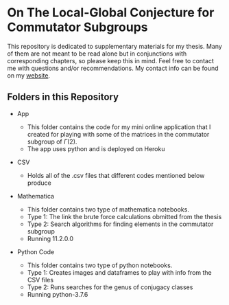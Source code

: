 # On The Local-Global Conjecture for Commutator Subgroups
This repository is dedicated to supplementary materials for my thesis. Many of them are not meant to be read alone but in conjunctions with corresponding chapters, so please keep this in mind.  Feel free to contact me with questions and/or recommendations. My contact info can be found on my [website](https://sites.math.rutgers.edu/~bl481/).

## Folders in this Repository
* App
  - This folder contains the code for my mini online application that I created for playing with some of the matrices in the commutator subgroup of $\Gamma(2)$.
  - The app uses python and is deployed on Heroku
  
* CSV
  - Holds all of the .csv files that different codes mentioned below produce  
  
* Mathematica
  - This folder contains two type of mathematica notebooks.  
  - Type 1: The link the brute force calculations obmitted from the thesis
  - Type 2: Search algorithms for finding elements in the commutator subgroup
  - Running 11.2.0.0
  
* Python Code
  - This folder contains two type of python notebooks.  
  - Type 1: Creates images and dataframes to play with info from the CSV files
  - Type 2: Runs searches for the genus of conjugacy classes
  - Running python-3.7.6
 
